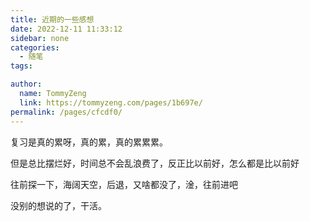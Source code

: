 ```yaml
---
title: 近期的一些感想
date: 2022-12-11 11:33:12
sidebar: none
categories: 
  - 随笔
tags: 

author: 
  name: TommyZeng
  link: https://tommyzeng.com/pages/1b697e/
permalink: /pages/cfcdf0/
---
```


复习是真的累呀，真的累，真的累累累。

但是总比摆烂好，时间总不会乱浪费了，反正比以前好，怎么都是比以前好

往前探一下，海阔天空，后退，又啥都没了，淦，往前进吧 <!-- more -->

没别的想说的了，干活。